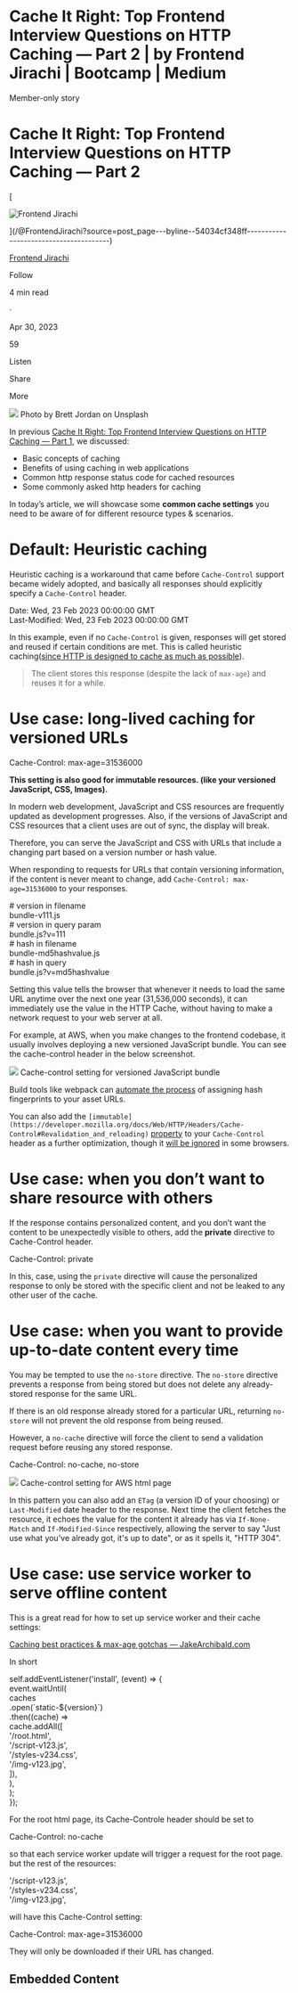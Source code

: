 # Cache It Right: Top Frontend Interview Questions on HTTP Caching — Part 2 | by Frontend Jirachi | Bootcamp | Medium

Member-only story

# Cache It Right: Top Frontend Interview Questions on HTTP Caching — Part 2

[

![Frontend Jirachi](https://miro.medium.com/v2/resize:fill:64:64/1*F8RZPdh418ZJdejeON5idQ.png)





](/@FrontendJirachi?source=post_page---byline--54034cf348ff---------------------------------------)

[Frontend Jirachi](/@FrontendJirachi?source=post_page---byline--54034cf348ff---------------------------------------)

Follow

4 min read

·

Apr 30, 2023

59

Listen

Share

More

![](https://miro.medium.com/v2/resize:fit:875/0*1Qfv3wlJsEEW4UbP.jpeg)
Photo by Brett Jordan on Unsplash

In previous [Cache It Right: Top Frontend Interview Questions on HTTP Caching — Part 1](/design-bootcamp/cache-it-right-top-frontend-interview-questions-on-http-caching-part-1-d852c3b75f90), we discussed:

-   Basic concepts of caching
-   Benefits of using caching in web applications
-   Common http response status code for cached resources
-   Some commonly asked http headers for caching

In today’s article, we will showcase some **common cache settings** you need to be aware of for different resource types & scenarios.

# Default: Heuristic caching

Heuristic caching is a workaround that came before `Cache-Control` support became widely adopted, and basically all responses should explicitly specify a `Cache-Control` header.

Date: Wed, 23 Feb 2023 00:00:00 GMT  
Last-Modified: Wed, 23 Feb 2023 00:00:00 GMT

In this example, even if no `Cache-Control` is given, responses will get stored and reused if certain conditions are met. This is called heuristic caching([since HTTP is designed to cache as much as possible](https://developer.mozilla.org/en-US/docs/web/http/caching#heuristic_caching)).

> The client stores this response (despite the lack of `max-age`) and reuses it for a while.

# Use case: long-lived caching for versioned URLs

Cache-Control: max\-age=31536000

**This setting is also good for immutable resources. (like your versioned JavaScript, CSS, Images).**

In modern web development, JavaScript and CSS resources are frequently updated as development progresses. Also, if the versions of JavaScript and CSS resources that a client uses are out of sync, the display will break.

Therefore, you can serve the JavaScript and CSS with URLs that include a changing part based on a version number or hash value.

When responding to requests for URLs that contain versioning information, if the content is never meant to change, add `Cache-Control: max-age=31536000` to your responses.

\# version in filename  
bundle-v111.js  
\# version in query param  
bundle.js?v=111  
\# hash in filename  
bundle-md5hashvalue.js  
\# hash in query  
bundle.js?v=md5hashvalue

Setting this value tells the browser that whenever it needs to load the same URL anytime over the next one year (31,536,000 seconds), it can immediately use the value in the HTTP Cache, without having to make a network request to your web server at all.

For example, at AWS, when you make changes to the frontend codebase, it usually involves deploying a new versioned JavaScript bundle. You can see the cache-control header in the below screenshot.

![](https://miro.medium.com/v2/resize:fit:675/1*-MJixW7ewQo76Y6tpq_E2w.png)
Cache-control setting for versioned JavaScript bundle

Build tools like webpack can [automate the process](https://webpack.js.org/guides/caching/#output-filenames) of assigning hash fingerprints to your asset URLs.

You can also add the `[immutable](https://developer.mozilla.org/docs/Web/HTTP/Headers/Cache-Control#Revalidation_and_reloading)` [property](https://developer.mozilla.org/docs/Web/HTTP/Headers/Cache-Control#Revalidation_and_reloading) to your `Cache-Control` header as a further optimization, though it [will be ignored](https://www.keycdn.com/blog/cache-control-immutable#browser-support) in some browsers.

# Use case: when you don’t want to share resource with others

If the response contains personalized content, and you don’t want the content to be unexpectedly visible to others, add the **private** directive to Cache-Control header.

Cache-Control: private

In this, case, using the `private` directive will cause the personalized response to only be stored with the specific client and not be leaked to any other user of the cache.

# Use case: when you want to provide up-to-date content every time

You may be tempted to use the `no-store` directive. The `no-store` directive prevents a response from being stored but does not delete any already-stored response for the same URL.

If there is an old response already stored for a particular URL, returning `no-store` will not prevent the old response from being reused.

However, a `no-cache` directive will force the client to send a validation request before reusing any stored response.

Cache-Control: no\-cache, no\-store

![](https://miro.medium.com/v2/resize:fit:684/1*BUeRnYRKHx640eN-KEKRnA.png)
Cache-control setting for AWS html page

In this pattern you can also add an `ETag` (a version ID of your choosing) or `Last-Modified` date header to the response. Next time the client fetches the resource, it echoes the value for the content it already has via `If-None-Match` and `If-Modified-Since` respectively, allowing the server to say "Just use what you've already got, it's up to date", or as it spells it, "HTTP 304".

# Use case: use service worker to serve offline content

This is a great read for how to set up service worker and their cache settings:

[Caching best practices & max-age gotchas — JakeArchibald.com](https://jakearchibald.com/2016/caching-best-practices/)

In short

self.addEventListener('install', (event) => {  
  event.waitUntil(  
    caches  
      .open(\`static-${version}\`)  
      .then((cache) =>  
        cache.addAll(\[  
          '/root.html',  
          '/script-v123.js',  
          '/styles-v234.css',  
          '/img-v123.jpg',  
        \]),  
      ),  
  );  
});

For the root html page, its Cache-Controle header should be set to

Cache-Control: no\-cache

so that each service worker update will trigger a request for the root page. but the rest of the resources:

'/script-v123.js',  
'/styles-v234.css',  
'/img-v123.jpg',

will have this Cache-Control setting:

Cache-Control: max\-age=31536000

They will only be downloaded if their URL has changed.

## Embedded Content